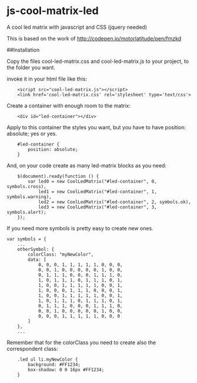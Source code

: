 # js-cool-matrix-led
A cool led matrix with javascript and CSS (jquery needed)

This is based on the work of http://codepen.io/motorlatitude/pen/fmzkd

##Installation

Copy the files cool-led-matrix.css and cool-led-matrix.js to your project, to the folder you want.

invoke it in your html file like this:

```
    <script src="cool-led-matrix.js"></script>
    <link href='cool-led-matrix.css' rel='stylesheet' type='text/css'>
```

Create a container with enough room to the matrix:

```
    <div id="led-container"></div>
```

Apply to this container the styles you want, but you have to have position: absolute; yes or yes.

```
    #led-container {
        position: absolute;
    }
```


And, on your code create as many led-matrix blocks as you need:

```
    $(document).ready(function () {
        var led0 = new CoolLedMatrix("#led-container", 0, symbols.cross),
            led1 = new CoolLedMatrix("#led-container", 1, symbols.warning),
            led2 = new CoolLedMatrix("#led-container", 2, symbols.ok),
            led3 = new CoolLedMatrix("#led-container", 3, symbols.alert);
    });
```


If you need more symbols is pretty easy to create new ones. 

```
var symbols = {
    ...
    otherSymbol: {
        colorClass: "myNewColor",
        data: [
            0, 0, 0, 1, 1, 1, 1, 1, 0, 0, 0,
            0, 0, 1, 0, 0, 0, 0, 0, 1, 0, 0,
            0, 1, 1, 1, 0, 0, 0, 1, 1, 1, 0,
            1, 0, 1, 1, 1, 0, 1, 1, 1, 0, 1,
            1, 0, 0, 1, 1, 1, 1, 1, 0, 0, 1,
            1, 0, 0, 0, 1, 1, 1, 0, 0, 0, 1,
            1, 0, 0, 1, 1, 1, 1, 1, 0, 0, 1,
            1, 0, 1, 1, 1, 0, 1, 1, 1, 0, 1,
            0, 1, 1, 1, 0, 0, 0, 1, 1, 1, 0,
            0, 0, 1, 0, 0, 0, 0, 0, 1, 0, 0,
            0, 0, 0, 1, 1, 1, 1, 1, 0, 0, 0
        ]
    },
    ...
```

Remember that for the colorClass you need to create also the correspondent class:

```
    .led ul li.myNewColor {
        background: #FF1234;
        box-shadow: 0 0 16px #FF1234;
    }
```

